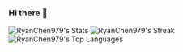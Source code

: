 ### Hi there 👋

<!--
**RyanChen979/RyanChen979** is a ✨ _special_ ✨ repository because its `README.md` (this file) appears on your GitHub profile.

Here are some ideas to get you started:

- 🔭 I’m currently working on ...
- 🌱 I’m currently learning ...
- 👯 I’m looking to collaborate on ...
- 🤔 I’m looking for help with ...
- 💬 Ask me about ...
- 📫 How to reach me: ...
- 😄 Pronouns: ...
- ⚡ Fun fact: ...
-->

![RyanChen979's Stats](https://github-readme-stats.vercel.app/api?username=RyanChen979&theme=midnight-purple&show_icons=true&hide_border=true&count_private=true)
![RyanChen979's Streak](https://github-readme-streak-stats.herokuapp.com/?user=RyanChen979&theme=midnight-purple&hide_border=true)
![RyanChen979's Top Languages](https://github-readme-stats.vercel.app/api/top-langs/?username=RyanChen979&theme=midnight-pruple&show_icons=true&hide_border=true&layout=compact)
